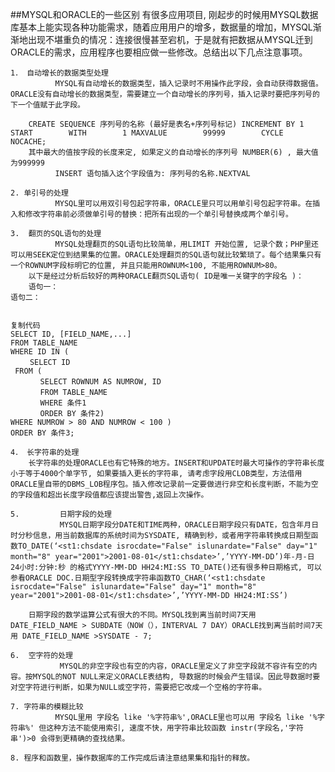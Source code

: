 ##MYSQL和ORACLE的一些区别
    有很多应用项目, 刚起步的时候用MYSQL数据库基本上能实现各种功能需求，随着应用用户的增多，数据量的增加，MYSQL渐渐地出现不堪重负的情况：连接很慢甚至宕机，于是就有把数据从MYSQL迁到ORACLE的需求，应用程序也要相应做一些修改。总结出以下几点注意事项。
    
    1． 自动增长的数据类型处理
              MYSQL有自动增长的数据类型，插入记录时不用操作此字段，会自动获得数据值。ORACLE没有自动增长的数据类型，需要建立一个自动增长的序列号，插入记录时要把序列号的下一个值赋于此字段。
    
        CREATE SEQUENCE 序列号的名称 (最好是表名+序列号标记) INCREMENT BY 1        START        WITH        1 MAXVALUE        99999        CYCLE        NOCACHE;
        其中最大的值按字段的长度来定, 如果定义的自动增长的序列号 NUMBER(6) , 最大值为999999
              INSERT 语句插入这个字段值为: 序列号的名称.NEXTVAL
    
    2. 单引号的处理
              MYSQL里可以用双引号包起字符串，ORACLE里只可以用单引号包起字符串。在插入和修改字符串前必须做单引号的替换：把所有出现的一个单引号替换成两个单引号。
    
    3.  翻页的SQL语句的处理
              MYSQL处理翻页的SQL语句比较简单，用LIMIT 开始位置, 记录个数；PHP里还可以用SEEK定位到结果集的位置。ORACLE处理翻页的SQL语句就比较繁琐了。每个结果集只有一个ROWNUM字段标明它的位置, 并且只能用ROWNUM<100, 不能用ROWNUM>80。
        以下是经过分析后较好的两种ORACLE翻页SQL语句( ID是唯一关键字的字段名 )：
        语句一：
    语句二：
    
    
    复制代码
    SELECT ID, [FIELD_NAME,...] 
    FROM TABLE_NAME 
    WHERE ID IN ( 
     　　SELECT ID 
     FROM (
    　　　　SELECT ROWNUM AS NUMROW, ID 
    　　　　FROM TABLE_NAME 
    　　　　WHERE 条件1 
    　　　　ORDER BY 条件2) 
    WHERE NUMROW > 80 AND NUMROW < 100 ) 
    ORDER BY 条件3;
    
    4． 长字符串的处理
        长字符串的处理ORACLE也有它特殊的地方。INSERT和UPDATE时最大可操作的字符串长度小于等于4000个单字节, 如果要插入更长的字符串, 请考虑字段用CLOB类型，方法借用ORACLE里自带的DBMS_LOB程序包。插入修改记录前一定要做进行非空和长度判断，不能为空的字段值和超出长度字段值都应该提出警告,返回上次操作。
    
    5.         日期字段的处理
               MYSQL日期字段分DATE和TIME两种，ORACLE日期字段只有DATE，包含年月日时分秒信息，用当前数据库的系统时间为SYSDATE, 精确到秒，或者用字符串转换成日期型函数TO_DATE(‘<st1:chsdate isrocdate="False" islunardate="False" day="1" month="8" year="2001">2001-08-01</st1:chsdate>’,’YYYY-MM-DD’)年-月-日 24小时:分钟:秒 的格式YYYY-MM-DD HH24:MI:SS TO_DATE()还有很多种日期格式, 可以参看ORACLE DOC.日期型字段转换成字符串函数TO_CHAR(‘<st1:chsdate isrocdate="False" islunardate="False" day="1" month="8" year="2001">2001-08-01</st1:chsdate>’,’YYYY-MM-DD HH24:MI:SS’)
    
        日期字段的数学运算公式有很大的不同。MYSQL找到离当前时间7天用 DATE_FIELD_NAME > SUBDATE（NOW（），INTERVAL 7 DAY）ORACLE找到离当前时间7天用 DATE_FIELD_NAME >SYSDATE - 7;
    
    6.  空字符的处理
               MYSQL的非空字段也有空的内容，ORACLE里定义了非空字段就不容许有空的内容。按MYSQL的NOT NULL来定义ORACLE表结构, 导数据的时候会产生错误。因此导数据时要对空字符进行判断，如果为NULL或空字符，需要把它改成一个空格的字符串。
    
    7. 字符串的模糊比较
              MYSQL里用 字段名 like '%字符串%',ORACLE里也可以用 字段名 like '%字符串%' 但这种方法不能使用索引, 速度不快，用字符串比较函数 instr(字段名,'字符串')>0 会得到更精确的查找结果。
    
    8. 程序和函数里，操作数据库的工作完成后请注意结果集和指针的释放。